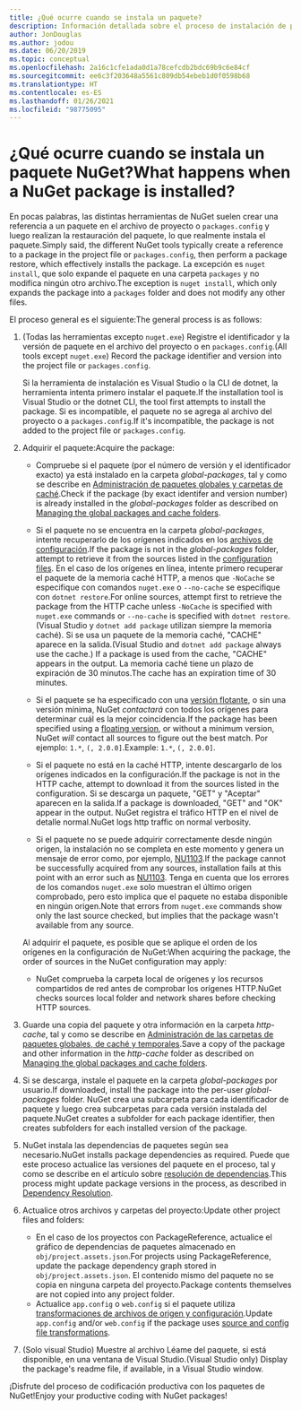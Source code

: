 ```yaml
---
title: ¿Qué ocurre cuando se instala un paquete?
description: Información detallada sobre el proceso de instalación de paquetes
author: JonDouglas
ms.author: jodou
ms.date: 06/20/2019
ms.topic: conceptual
ms.openlocfilehash: 2a16c1cfe1ada0d1a78cefcdb2bdc69b9c6e84cf
ms.sourcegitcommit: ee6c3f203648a5561c809db54ebeb1d0f0598b68
ms.translationtype: HT
ms.contentlocale: es-ES
ms.lasthandoff: 01/26/2021
ms.locfileid: "98775095"
---
```

# <a name="what-happens-when-a-nuget-package-is-installed"></a><span data-ttu-id="9a88a-103">¿Qué ocurre cuando se instala un paquete NuGet?</span><span class="sxs-lookup"><span data-stu-id="9a88a-103">What happens when a NuGet package is installed?</span></span>

<span data-ttu-id="9a88a-104">En pocas palabras, las distintas herramientas de NuGet suelen crear una referencia a un paquete en el archivo de proyecto o `packages.config` y luego realizan la restauración del paquete, lo que realmente instala el paquete.</span><span class="sxs-lookup"><span data-stu-id="9a88a-104">Simply said, the different NuGet tools typically create a reference to a package in the project file or `packages.config`, then perform a package restore, which effectively installs the package.</span></span> <span data-ttu-id="9a88a-105">La excepción es `nuget install`, que solo expande el paquete en una carpeta `packages` y no modifica ningún otro archivo.</span><span class="sxs-lookup"><span data-stu-id="9a88a-105">The exception is `nuget install`, which only expands the package into a `packages` folder and does not modify any other files.</span></span>

<span data-ttu-id="9a88a-106">El proceso general es el siguiente:</span><span class="sxs-lookup"><span data-stu-id="9a88a-106">The general process is as follows:</span></span>

1. <span data-ttu-id="9a88a-107">(Todas las herramientas excepto `nuget.exe`) Registre el identificador y la versión de paquete en el archivo del proyecto o en `packages.config`.</span><span class="sxs-lookup"><span data-stu-id="9a88a-107">(All tools except `nuget.exe`) Record the package identifier and version into the project file or `packages.config`.</span></span>

   <span data-ttu-id="9a88a-108">Si la herramienta de instalación es Visual Studio o la CLI de dotnet, la herramienta intenta primero instalar el paquete.</span><span class="sxs-lookup"><span data-stu-id="9a88a-108">If the installation tool is Visual Studio or the dotnet CLI, the tool first attempts to install the package.</span></span> <span data-ttu-id="9a88a-109">Si es incompatible, el paquete no se agrega al archivo del proyecto o a `packages.config`.</span><span class="sxs-lookup"><span data-stu-id="9a88a-109">If it's incompatible, the package is not added to the project file or `packages.config`.</span></span>

2. <span data-ttu-id="9a88a-110">Adquirir el paquete:</span><span class="sxs-lookup"><span data-stu-id="9a88a-110">Acquire the package:</span></span>
   - <span data-ttu-id="9a88a-111">Compruebe si el paquete (por el número de versión y el identificador exacto) ya está instalado en la carpeta *global-packages*, tal y como se describe en [Administración de paquetes globales y carpetas de caché](../consume-packages/managing-the-global-packages-and-cache-folders.md).</span><span class="sxs-lookup"><span data-stu-id="9a88a-111">Check if the package (by exact identifer and version number) is already installed in the *global-packages* folder as described on [Managing the global packages and cache folders](../consume-packages/managing-the-global-packages-and-cache-folders.md).</span></span>

   - <span data-ttu-id="9a88a-112">Si el paquete no se encuentra en la carpeta *global-packages*, intente recuperarlo de los orígenes indicados en los [archivos de configuración](../consume-packages/Configuring-NuGet-Behavior.md).</span><span class="sxs-lookup"><span data-stu-id="9a88a-112">If the package is not in the *global-packages* folder, attempt to retrieve it from the sources listed in the [configuration files](../consume-packages/Configuring-NuGet-Behavior.md).</span></span> <span data-ttu-id="9a88a-113">En el caso de los orígenes en línea, intente primero recuperar el paquete de la memoria caché HTTP, a menos que `-NoCache` se especifique con comandos `nuget.exe` o `--no-cache` se especifique con `dotnet restore`.</span><span class="sxs-lookup"><span data-stu-id="9a88a-113">For online sources, attempt first to retrieve the package from the HTTP cache unless `-NoCache` is specified with `nuget.exe` commands or `--no-cache` is specified with `dotnet restore`.</span></span> <span data-ttu-id="9a88a-114">(Visual Studio y `dotnet add package` utilizan siempre la memoria caché). Si se usa un paquete de la memoria caché, "CACHE" aparece en la salida.</span><span class="sxs-lookup"><span data-stu-id="9a88a-114">(Visual Studio and `dotnet add package` always use the cache.) If a package is used from the cache, "CACHE" appears in the output.</span></span> <span data-ttu-id="9a88a-115">La memoria caché tiene un plazo de expiración de 30 minutos.</span><span class="sxs-lookup"><span data-stu-id="9a88a-115">The cache has an expiration time of 30 minutes.</span></span>

   - <span data-ttu-id="9a88a-116">Si el paquete se ha especificado con una [versión flotante](../consume-packages/Package-References-in-Project-Files.md#floating-versions), o sin una versión mínima, NuGet *contactará* con todos los orígenes para determinar cuál es la mejor coincidencia.</span><span class="sxs-lookup"><span data-stu-id="9a88a-116">If the package has been specified using a [floating version](../consume-packages/Package-References-in-Project-Files.md#floating-versions), or without a minimum version, NuGet *will* contact all sources to figure out the best match.</span></span>
   <span data-ttu-id="9a88a-117">Por ejemplo: `1.*`, `(, 2.0.0]`.</span><span class="sxs-lookup"><span data-stu-id="9a88a-117">Example: `1.*`, `(, 2.0.0]`.</span></span>

   - <span data-ttu-id="9a88a-118">Si el paquete no está en la caché HTTP, intente descargarlo de los orígenes indicados en la configuración.</span><span class="sxs-lookup"><span data-stu-id="9a88a-118">If the package is not in the HTTP cache, attempt to download it from the sources listed in the configuration.</span></span> <span data-ttu-id="9a88a-119">Si se descarga un paquete, "GET" y "Aceptar" aparecen en la salida.</span><span class="sxs-lookup"><span data-stu-id="9a88a-119">If a package is downloaded, "GET" and "OK" appear in the output.</span></span> <span data-ttu-id="9a88a-120">NuGet registra el tráfico HTTP en el nivel de detalle normal.</span><span class="sxs-lookup"><span data-stu-id="9a88a-120">NuGet logs http traffic on normal verbosity.</span></span>

   - <span data-ttu-id="9a88a-121">Si el paquete no se puede adquirir correctamente desde ningún origen, la instalación no se completa en este momento y genera un mensaje de error como, por ejemplo, [NU1103](../reference/errors-and-warnings/NU1103.md).</span><span class="sxs-lookup"><span data-stu-id="9a88a-121">If the package cannot be successfully acquired from any sources, installation fails at this point with an error such as [NU1103](../reference/errors-and-warnings/NU1103.md).</span></span> <span data-ttu-id="9a88a-122">Tenga en cuenta que los errores de los comandos `nuget.exe` solo muestran el último origen comprobado, pero esto implica que el paquete no estaba disponible en ningún origen.</span><span class="sxs-lookup"><span data-stu-id="9a88a-122">Note that errors from `nuget.exe` commands show only the last source checked, but implies that the package wasn't available from any source.</span></span>

   <span data-ttu-id="9a88a-123">Al adquirir el paquete, es posible que se aplique el orden de los orígenes en la configuración de NuGet:</span><span class="sxs-lookup"><span data-stu-id="9a88a-123">When acquiring the package, the order of sources in the NuGet configuration may apply:</span></span>

   - <span data-ttu-id="9a88a-124">NuGet comprueba la carpeta local de orígenes y los recursos compartidos de red antes de comprobar los orígenes HTTP.</span><span class="sxs-lookup"><span data-stu-id="9a88a-124">NuGet checks sources local folder and network shares before checking HTTP sources.</span></span>

3. <span data-ttu-id="9a88a-125">Guarde una copia del paquete y otra información en la carpeta *http-cache*, tal y como se describe en [Administración de las carpetas de paquetes globales, de caché y temporales](../consume-packages/managing-the-global-packages-and-cache-folders.md).</span><span class="sxs-lookup"><span data-stu-id="9a88a-125">Save a copy of the package and other information in the *http-cache* folder as described on [Managing the global packages and cache folders](../consume-packages/managing-the-global-packages-and-cache-folders.md).</span></span>

4. <span data-ttu-id="9a88a-126">Si se descarga, instale el paquete en la carpeta *global-packages* por usuario.</span><span class="sxs-lookup"><span data-stu-id="9a88a-126">If downloaded, install the package into the per-user *global-packages* folder.</span></span> <span data-ttu-id="9a88a-127">NuGet crea una subcarpeta para cada identificador de paquete y luego crea subcarpetas para cada versión instalada del paquete.</span><span class="sxs-lookup"><span data-stu-id="9a88a-127">NuGet creates a subfolder for each package identifier, then creates subfolders for each installed version of the package.</span></span>

5. <span data-ttu-id="9a88a-128">NuGet instala las dependencias de paquetes según sea necesario.</span><span class="sxs-lookup"><span data-stu-id="9a88a-128">NuGet installs package dependencies as required.</span></span> <span data-ttu-id="9a88a-129">Puede que este proceso actualice las versiones del paquete en el proceso, tal y como se describe en el artículo sobre [resolución de dependencias](../concepts/dependency-resolution.md).</span><span class="sxs-lookup"><span data-stu-id="9a88a-129">This process might update package versions in the process, as described in [Dependency Resolution](../concepts/dependency-resolution.md).</span></span>

6. <span data-ttu-id="9a88a-130">Actualice otros archivos y carpetas del proyecto:</span><span class="sxs-lookup"><span data-stu-id="9a88a-130">Update other project files and folders:</span></span>

    - <span data-ttu-id="9a88a-131">En el caso de los proyectos con PackageReference, actualice el gráfico de dependencias de paquetes almacenado en `obj/project.assets.json`.</span><span class="sxs-lookup"><span data-stu-id="9a88a-131">For projects using PackageReference, update the package dependency graph stored in `obj/project.assets.json`.</span></span> <span data-ttu-id="9a88a-132">El contenido mismo del paquete no se copia en ninguna carpeta del proyecto.</span><span class="sxs-lookup"><span data-stu-id="9a88a-132">Package contents themselves are not copied into any project folder.</span></span>
    - <span data-ttu-id="9a88a-133">Actualice `app.config` o `web.config` si el paquete utiliza [transformaciones de archivos de origen y configuración](../create-packages/source-and-config-file-transformations.md).</span><span class="sxs-lookup"><span data-stu-id="9a88a-133">Update `app.config` and/or `web.config` if the package uses [source and config file transformations](../create-packages/source-and-config-file-transformations.md).</span></span>

7. <span data-ttu-id="9a88a-134">(Solo visual Studio) Muestre al archivo Léame del paquete, si está disponible, en una ventana de Visual Studio.</span><span class="sxs-lookup"><span data-stu-id="9a88a-134">(Visual Studio only) Display the package's readme file, if available, in a Visual Studio window.</span></span>

<span data-ttu-id="9a88a-135">¡Disfrute del proceso de codificación productiva con los paquetes de NuGet!</span><span class="sxs-lookup"><span data-stu-id="9a88a-135">Enjoy your productive coding with NuGet packages!</span></span>
